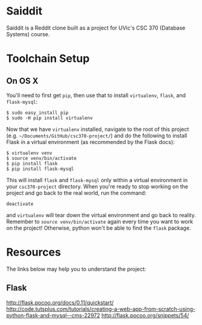 # Saiddit

Saiddit is a Reddit clone built as a project for UVic's CSC 370 (Database
Systems) course.

# Toolchain Setup

## On OS X

You'll need to first get `pip`, then use that to install `virtualenv`, `flask`,
and `flask-mysql`:

```
$ sudo easy_install pip
$ sudo -H pip install virtualenv
```

Now that we have `virtualenv` installed, navigate to the root of this project
(e.g. `~/Documents/GitHub/csc370-project/`) and do the following to install
Flask in a virtual environment (as recommended by the Flask docs):

```
$ virtualenv venv
$ source venv/bin/activate
$ pip install flask
$ pip install flask-mysql
```

This will install `flask` and `flask-mysql` only within a virtual environment
in your `csc370-project` directory. When you're ready to stop working on the
project and go back to the real world, run the command:

```
deactivate
```

and `virtualenv` will tear down the virtual environment and go back to reality.
Remember to `source venv/bin/activate` again every time you want to work on the
project! Otherwise, python won't be able to find the `flask` package.

# Resources

The links below may help you to understand the project:

## Flask

http://flask.pocoo.org/docs/0.11/quickstart/
http://code.tutsplus.com/tutorials/creating-a-web-app-from-scratch-using-python-flask-and-mysql--cms-22972
http://flask.pocoo.org/snippets/54/
